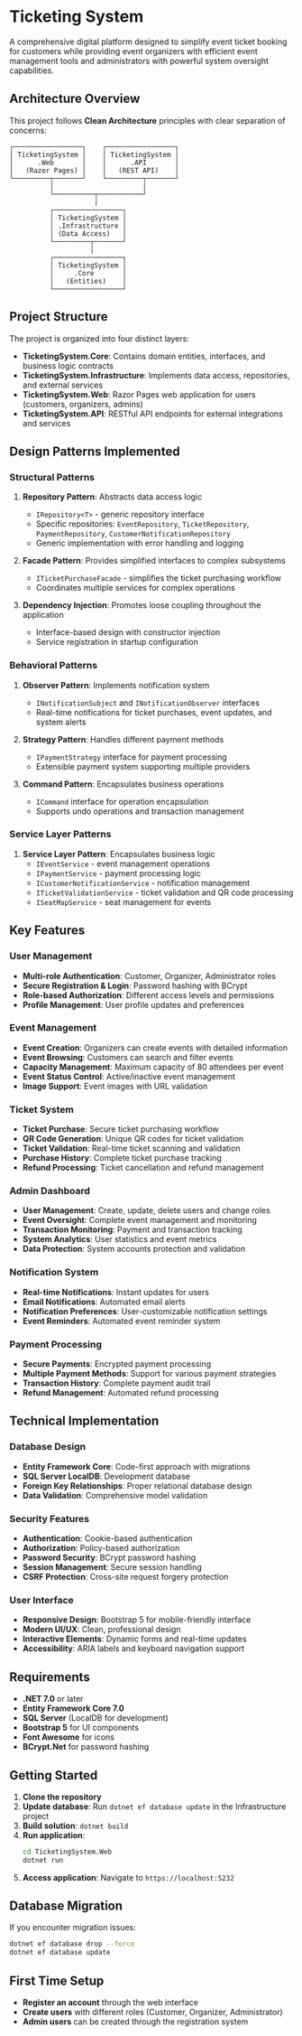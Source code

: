 # Ticketing System

A comprehensive digital platform designed to simplify event ticket booking for customers while providing event organizers with efficient event management tools and administrators with powerful system oversight capabilities.

## Architecture Overview

This project follows **Clean Architecture** principles with clear separation of concerns:

```
┌─────────────────┐    ┌─────────────────┐
│ TicketingSystem │    │ TicketingSystem │
│      .Web       │    │      .API       │
│   (Razor Pages) │    │   (REST API)    │
└─────────┬───────┘    └─────────┬───────┘
          │                      │
          └──────────┬───────────┘
                     │
          ┌─────────────────┐
          │ TicketingSystem │
          │ .Infrastructure │
          │ (Data Access)   │
          └─────────┬───────┘
                    │
          ┌─────────────────┐
          │ TicketingSystem │
          │     .Core       │
          │   (Entities)    │
          └─────────────────┘
```

## Project Structure

The project is organized into four distinct layers:

- **TicketingSystem.Core**: Contains domain entities, interfaces, and business logic contracts
- **TicketingSystem.Infrastructure**: Implements data access, repositories, and external services
- **TicketingSystem.Web**: Razor Pages web application for users (customers, organizers, admins)
- **TicketingSystem.API**: RESTful API endpoints for external integrations and services

## Design Patterns Implemented

### Structural Patterns

1. **Repository Pattern**: Abstracts data access logic
   - `IRepository<T>` - generic repository interface
   - Specific repositories: `EventRepository`, `TicketRepository`, `PaymentRepository`, `CustomerNotificationRepository`
   - Generic implementation with error handling and logging

2. **Facade Pattern**: Provides simplified interfaces to complex subsystems
   - `ITicketPurchaseFacade` - simplifies the ticket purchasing workflow
   - Coordinates multiple services for complex operations

3. **Dependency Injection**: Promotes loose coupling throughout the application
   - Interface-based design with constructor injection
   - Service registration in startup configuration

### Behavioral Patterns

1. **Observer Pattern**: Implements notification system
   - `INotificationSubject` and `INotificationObserver` interfaces
   - Real-time notifications for ticket purchases, event updates, and system alerts

2. **Strategy Pattern**: Handles different payment methods
   - `IPaymentStrategy` interface for payment processing
   - Extensible payment system supporting multiple providers

3. **Command Pattern**: Encapsulates business operations
   - `ICommand` interface for operation encapsulation
   - Supports undo operations and transaction management

### Service Layer Patterns

1. **Service Layer Pattern**: Encapsulates business logic
   - `IEventService` - event management operations
   - `IPaymentService` - payment processing logic
   - `ICustomerNotificationService` - notification management
   - `ITicketValidationService` - ticket validation and QR code processing
   - `ISeatMapService` - seat management for events

## Key Features

### User Management
- **Multi-role Authentication**: Customer, Organizer, Administrator roles
- **Secure Registration & Login**: Password hashing with BCrypt
- **Role-based Authorization**: Different access levels and permissions
- **Profile Management**: User profile updates and preferences

### Event Management
- **Event Creation**: Organizers can create events with detailed information
- **Event Browsing**: Customers can search and filter events
- **Capacity Management**: Maximum capacity of 80 attendees per event
- **Event Status Control**: Active/inactive event management
- **Image Support**: Event images with URL validation

### Ticket System
- **Ticket Purchase**: Secure ticket purchasing workflow
- **QR Code Generation**: Unique QR codes for ticket validation
- **Ticket Validation**: Real-time ticket scanning and validation
- **Purchase History**: Complete ticket purchase tracking
- **Refund Processing**: Ticket cancellation and refund management

### Admin Dashboard
- **User Management**: Create, update, delete users and change roles
- **Event Oversight**: Complete event management and monitoring
- **Transaction Monitoring**: Payment and transaction tracking
- **System Analytics**: User statistics and event metrics
- **Data Protection**: System accounts protection and validation

### Notification System
- **Real-time Notifications**: Instant updates for users
- **Email Notifications**: Automated email alerts
- **Notification Preferences**: User-customizable notification settings
- **Event Reminders**: Automated event reminder system

### Payment Processing
- **Secure Payments**: Encrypted payment processing
- **Multiple Payment Methods**: Support for various payment strategies
- **Transaction History**: Complete payment audit trail
- **Refund Management**: Automated refund processing

## Technical Implementation

### Database Design
- **Entity Framework Core**: Code-first approach with migrations
- **SQL Server LocalDB**: Development database
- **Foreign Key Relationships**: Proper relational database design
- **Data Validation**: Comprehensive model validation

### Security Features
- **Authentication**: Cookie-based authentication
- **Authorization**: Policy-based authorization
- **Password Security**: BCrypt password hashing
- **Session Management**: Secure session handling
- **CSRF Protection**: Cross-site request forgery protection

### User Interface
- **Responsive Design**: Bootstrap 5 for mobile-friendly interface
- **Modern UI/UX**: Clean, professional design
- **Interactive Elements**: Dynamic forms and real-time updates
- **Accessibility**: ARIA labels and keyboard navigation support

## Requirements

- **.NET 7.0** or later
- **Entity Framework Core 7.0**
- **SQL Server** (LocalDB for development)
- **Bootstrap 5** for UI components
- **Font Awesome** for icons
- **BCrypt.Net** for password hashing

## Getting Started

1. **Clone the repository**
2. **Update database**: Run `dotnet ef database update` in the Infrastructure project
3. **Build solution**: `dotnet build`
4. **Run application**: 
   ```bash
   cd TicketingSystem.Web
   dotnet run
   ```
5. **Access application**: Navigate to `https://localhost:5232`

## Database Migration

If you encounter migration issues:
```bash
dotnet ef database drop --force
dotnet ef database update
```

## First Time Setup
- **Register an account** through the web interface
- **Create users** with different roles (Customer, Organizer, Administrator)
- **Admin users** can be created through the registration system 